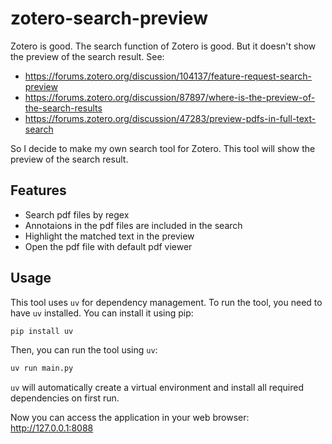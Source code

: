 # zotero-search-preview

Zotero is good. The search function of Zotero is good. But it doesn't show the preview of the search result. See:

- https://forums.zotero.org/discussion/104137/feature-request-search-preview
- https://forums.zotero.org/discussion/87897/where-is-the-preview-of-the-search-results
- https://forums.zotero.org/discussion/47283/preview-pdfs-in-full-text-search

So I decide to make my own search tool for Zotero. This tool will show the preview of the search result.

## Features
- Search pdf files by regex
- Annotaions in the pdf files are included in the search
- Highlight the matched text in the preview
- Open the pdf file with default pdf viewer

## Usage

This tool uses `uv` for dependency management. To run the tool, you need to have `uv` installed. You can install it using pip:

```bash
pip install uv
```

Then, you can run the tool using `uv`:

```bash
uv run main.py
```

`uv` will automatically create a virtual environment and install all required dependencies on first run.

Now you can access the application in your web browser: http://127.0.0.1:8088
